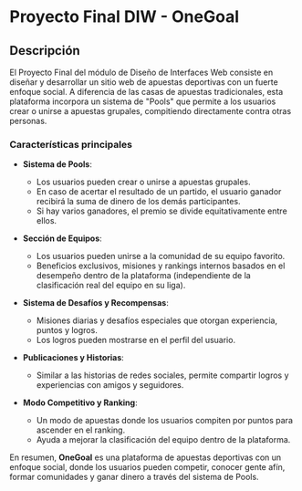# Proyecto Final DIW - OneGoal

## Descripción
El Proyecto Final del módulo de Diseño de Interfaces Web consiste en diseñar y desarrollar un sitio web de apuestas deportivas con un fuerte enfoque social. A diferencia de las casas de apuestas tradicionales, esta plataforma incorpora un sistema de "Pools" que permite a los usuarios crear o unirse a apuestas grupales, compitiendo directamente contra otras personas.

### Características principales

- **Sistema de Pools**: 
  - Los usuarios pueden crear o unirse a apuestas grupales.
  - En caso de acertar el resultado de un partido, el usuario ganador recibirá la suma de dinero de los demás participantes.
  - Si hay varios ganadores, el premio se divide equitativamente entre ellos.

- **Sección de Equipos**:
  - Los usuarios pueden unirse a la comunidad de su equipo favorito.
  - Beneficios exclusivos, misiones y rankings internos basados en el desempeño dentro de la plataforma (independiente de la clasificación real del equipo en su liga).

- **Sistema de Desafíos y Recompensas**:
  - Misiones diarias y desafíos especiales que otorgan experiencia, puntos y logros.
  - Los logros pueden mostrarse en el perfil del usuario.

- **Publicaciones y Historias**:
  - Similar a las historias de redes sociales, permite compartir logros y experiencias con amigos y seguidores.

- **Modo Competitivo y Ranking**:
  - Un modo de apuestas donde los usuarios compiten por puntos para ascender en el ranking.
  - Ayuda a mejorar la clasificación del equipo dentro de la plataforma.

En resumen, **OneGoal** es una plataforma de apuestas deportivas con un enfoque social, donde los usuarios pueden competir, conocer gente afín, formar comunidades y ganar dinero a través del sistema de Pools.
